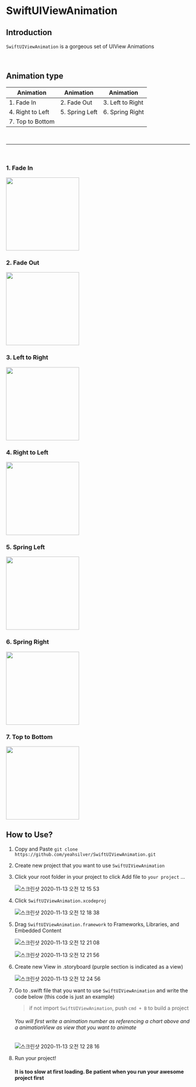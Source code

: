# SwiftUIViewAnimation
## Introduction
` SwiftUIViewAnimation ` is a gorgeous set of UIView Animations

</br>

## Animation type
| Animation | Animation | Animation |
| ------ | ----- | ----- | 
| 1. Fade In | 2. Fade Out | 3. Left to Right | 
| 4. Right to Left | 5. Spring Left | 6. Spring Right |
| 7.  Top to Bottom | 

</br>

------

</br>

### 1. Fade In

<img width="200"  src="https://user-images.githubusercontent.com/39258902/98962240-cd2c3980-2549-11eb-83af-ddd90cd58e60.gif">


### 2. Fade Out

<img width="200"  src="https://user-images.githubusercontent.com/39258902/98962790-55aada00-254a-11eb-8a4e-2e35b644daa9.gif">

### 3. Left to Right

<img width="200"  src="https://user-images.githubusercontent.com/39258902/98962978-8428b500-254a-11eb-8d14-03b1a91c382e.gif">

### 4. Right to Left

<img width="200"  src="https://user-images.githubusercontent.com/39258902/98962978-8428b500-254a-11eb-8d14-03b1a91c382e.gif">

### 5. Spring Left

<img width="200"  src="https://user-images.githubusercontent.com/39258902/98963633-2fd20500-254b-11eb-84b2-dd58b6937363.gif">

### 6. Spring Right

<img width="200"  src="https://user-images.githubusercontent.com/39258902/98964445-285f2b80-254c-11eb-9c60-977f9cc7ed5d.gif">

### 7. Top to Bottom
<img width="200"  src="https://user-images.githubusercontent.com/39258902/98965165-0dd98200-254d-11eb-87c1-14733bf7e0a7.gif">



</br>

## How to Use?
1. Copy and Paste `git clone https://github.com/yeahsilver/SwiftUIViewAnimation.git `

2. Create new project that you want to use ` SwiftUIViewAnimation ` 


3. Click your root folder in your project to click Add file to ` your project ` ...

    ![스크린샷 2020-11-13 오전 12 15 53](https://user-images.githubusercontent.com/39258902/98958208-660c8600-2545-11eb-9682-4e6130a79084.png)

4. Click  ` SwiftUIViewAnimation.xcodeproj ` 

    ![스크린샷 2020-11-13 오전 12 18 38](https://user-images.githubusercontent.com/39258902/98958594-c8658680-2545-11eb-88ac-0d36ef656a96.png)

5. Drag ` SwiftUIViewAnimation.framework ` to Frameworks, Libraries, and Embedded Content

    ![스크린샷 2020-11-13 오전 12 21 08](https://user-images.githubusercontent.com/39258902/98958923-22664c00-2546-11eb-8780-588e97c46342.png)

    ![스크린샷 2020-11-13 오전 12 21 56](https://user-images.githubusercontent.com/39258902/98959033-3f028400-2546-11eb-9289-e9eae31610e1.png)

6. Create new View in .storyboard (purple section is indicated as a view)

    ![스크린샷 2020-11-13 오전 12 24 56](https://user-images.githubusercontent.com/39258902/98959482-a9b3bf80-2546-11eb-87be-a5b4d5bef7d7.png)


7. Go to .swift file that you want to use ` SwiftUIViewAnimation ` and write the code below (this code is just an example)
    > if not import ` SwiftUIViewAnimation `, push ` cmd + B ` to build a project
   
    ###### You will first write a animation number as referencing a chart above and a animationView as view that you want to animate
    
    
    ![스크린샷 2020-11-13 오전 12 28 16](https://user-images.githubusercontent.com/39258902/98959912-20e95380-2547-11eb-9511-3ffd009b550e.png)
    
    
8. Run your project!
    #### It is too slow at first loading. Be patient when you run your awesome project first 
   
